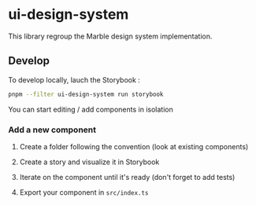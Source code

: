 # ui-design-system

This library regroup the Marble design system implementation.

## Develop

To develop locally, lauch the Storybook :

```sh
pnpm --filter ui-design-system run storybook
```

You can start editing / add components in isolation

### Add a new component

1. Create a folder following the convention (look at existing components)

2. Create a story and visualize it in Storybook

3. Iterate on the component until it's ready (don't forget to add tests)

4. Export your component in `src/index.ts`
